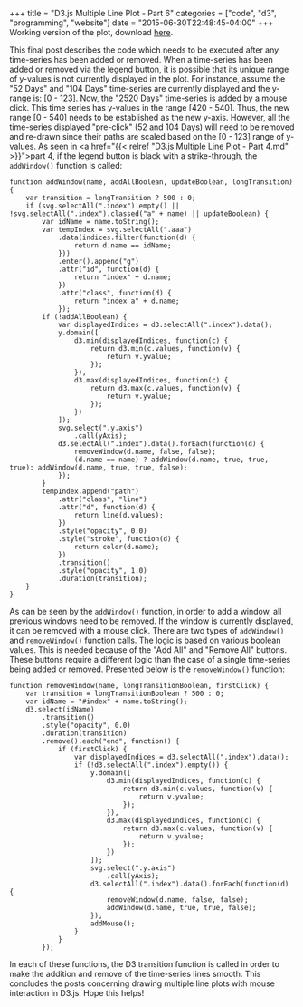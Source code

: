 +++
title = "D3.js Multiple Line Plot - Part 6"
categories = ["code", "d3", "programming", "website"]
date = "2015-06-30T22:48:45-04:00"
+++
Working version of the plot, download <a href="https://bigttrott-thebubbleindex.netdna-ssl.com/Docs/plot_working_07272015.zip">here</a>.

This final post describes the code which needs to be executed after any time-series has been added or removed. When a time-series has been added or removed via the legend button, it is possible that its unique range of y-values is not currently displayed in the plot. For instance, assume the "52 Days" and "104 Days" time-series are currently displayed and the y-range is: [0 - 123]. Now, the "2520 Days" time-series is added by a mouse click. This time series has y-values in the range [420 - 540]. Thus, the new range [0 - 540] needs to be established as the new y-axis. However, all the time-series displayed "pre-click" (52 and 104 Days) will need to be removed and re-drawn since their paths are scaled based on the [0 - 123] range of y-values. As seen in <a href="{{< relref "D3.js Multiple Line Plot - Part 4.md" >}}">part 4</a>, if the legend button is black with a strike-through, the <code>addWindow()</code> function is called:
<pre><code>function addWindow(name, addAllBoolean, updateBoolean, longTransition) {
    var transition = longTransition ? 500 : 0;
    if (svg.selectAll(".index").empty() || !svg.selectAll(".index").classed("a" + name) || updateBoolean) {
        var idName = name.toString();
        var tempIndex = svg.selectAll(".aaa")
            .data(indices.filter(function(d) {
                return d.name == idName;
            }))
            .enter().append("g")
            .attr("id", function(d) {
                return "index" + d.name;
            })
            .attr("class", function(d) {
                return "index a" + d.name;
            });
        if (!addAllBoolean) {
            var displayedIndices = d3.selectAll(".index").data();
            y.domain([
                d3.min(displayedIndices, function(c) {
                    return d3.min(c.values, function(v) {
                        return v.yvalue;
                    });
                }),
                d3.max(displayedIndices, function(c) {
                    return d3.max(c.values, function(v) {
                        return v.yvalue;
                    });
                })
            ]);
            svg.select(".y.axis")
                .call(yAxis);
            d3.selectAll(".index").data().forEach(function(d) {
                removeWindow(d.name, false, false);
                (d.name == name) ? addWindow(d.name, true, true, true): addWindow(d.name, true, true, false);
            });
        }
        tempIndex.append("path")
            .attr("class", "line")
            .attr("d", function(d) {
                return line(d.values);
            })
            .style("opacity", 0.0)
            .style("stroke", function(d) {
                return color(d.name);
            })
            .transition()
            .style("opacity", 1.0)
            .duration(transition);
    }
}
</code></pre>
As can be seen by the <code>addWindow()</code> function, in order to add a window, all previous windows need to be removed. If the window is currently displayed, it can be removed with a mouse click. There are two types of <code>addWindow()</code> and <code>removeWindow()</code> function calls. The logic is based on various boolean values. This is needed because of the "Add All" and "Remove All" buttons. These buttons require a different logic than the case of a single time-series being added or removed. Presented below is the <code>removeWindow()</code> function:
<pre><code>function removeWindow(name, longTransitionBoolean, firstClick) {
    var transition = longTransitionBoolean ? 500 : 0;
    var idName = "#index" + name.toString();
    d3.select(idName)
        .transition()
        .style("opacity", 0.0)
        .duration(transition)
        .remove().each("end", function() {
            if (firstClick) {
                var displayedIndices = d3.selectAll(".index").data();
                if (!d3.selectAll(".index").empty()) {
                    y.domain([
                        d3.min(displayedIndices, function(c) {
                            return d3.min(c.values, function(v) {
                                return v.yvalue;
                            });
                        }),
                        d3.max(displayedIndices, function(c) {
                            return d3.max(c.values, function(v) {
                                return v.yvalue;
                            });
                        })
                    ]);
                    svg.select(".y.axis")
                        .call(yAxis);
                    d3.selectAll(".index").data().forEach(function(d) {
                        removeWindow(d.name, false, false);
                        addWindow(d.name, true, true, false);
                    });
                    addMouse();
                }
            }
        });</code></pre>
In each of these functions, the D3 transition function is called in order to make the addition and remove of the time-series lines smooth.
This concludes the posts concerning drawing multiple line plots with mouse interaction in D3.js. Hope this helps!
